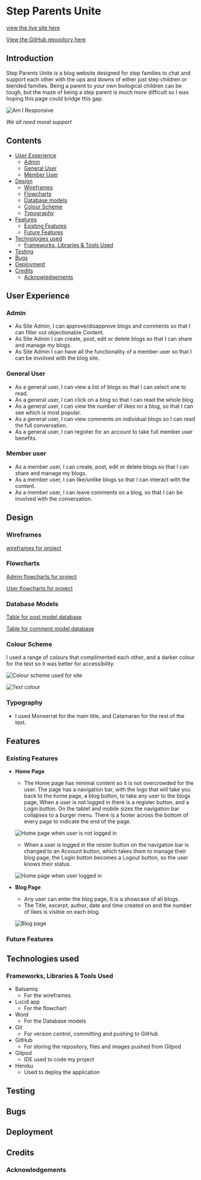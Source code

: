 # Step Parents Unite

[view the live site here](https://step-parents-unite.herokuapp.com/)

[View the GitHub repository here](https://github.com/Mrst12/step-parents-unite)

## Introduction
Step Parents Unite is a blog website designed for step families to chat and support
each other with the ups and downs of either just step children or blended families.
Being a parent to your own biological children can be tough, but the maze of being a step parent is much
more difficult so I was hoping this page could bridge this gap.

![Am I Responsive](./assets/documentation/responsive-view.png)

*We all need moral support*

## Contents 
- [User Experience](#user-experience)
    - [Admin](#admin)
    - [General User](#general-user)
    - [Member User](#member-user)
- [Design](#design)
    - [Wireframes](#wireframes)
    - [Flowcharts](#flowcharts)
    - [Database models](#database-models)
    - [Colour Scheme](#colour-scheme)
    - [Typography](#typography)
- [Features](#features)
    - [Existing Features](#existing-features)
    - [Future Features](#future-features)
- [Technologies used](#technologies-used)
    - [Frameworks, Libraries & Tools Used](#frameworks-libraries--tools-used)
- [Testing](#testing)
- [Bugs](#bugs)
- [Deployment](#deployment)
- [Credits](#credits)
    - [Acknowledgements](#acknowledgements)

## User Experience

### Admin

- As Site Admin, I can approve/disapprove blogs and comments so that I can filter out objectionable Content.
- As Site Admin I can create, post, edit or delete blogs so that I can share and manage my blogs.
- As Site Admin I can have all the functionality of a member user so that I can be involved with the blog site.

### General User

- As a general user, I can view a list of blogs so that I can select one to read.
- As a general user, I can click on a blog so that I can read the whole blog.
- As a general user, I can view the number of likes on a blog, so that I can see which is most popular.
- As a general user, I can view comments on individual blogs so I can read the full conversation.
- As a general user, I can register for an account to take full member user benefits.

### Member user

- As a member user, I can create, post, edit or delete blogs so that I can share and manage my blogs.
- As a member user, I can like/unlike blogs so that I can interact with the content.
- As a member user, I can leave comments on a blog, so that I can be involved with the conversation.

## Design

### Wireframes
[wireframes for project](./assets/wireframes/step-parents-unite.pdf)

### Flowcharts
[Admin flowcharts for project](./assets/wireframes/admin-chart.pdf)

[User flowcharts for project](./assets/wireframes/user-flowchart.pdf)

### Database Models

[Table for post model database](./assets/wireframes/post-model.pdf)

[Table for comment model database](./assets/wireframes/comments-model.pdf)

### Colour Scheme
I used a range of colours that complimented each other, and a darker colour for the text so it 
was better for accessibility.

![Colour scheme used for site](./assets/documentation/colours-pp4.png)

![Text colour](./assets/documentation/text-colour.png)

### Typography

- I used Monserrat for the main title, and Catamaran for the rest of the text.

## Features

### Existing Features
- **Home Page**
    - The Home page has minimal content so it is not overcrowded for the user. The page has a navigation bar,
    with the logo that will take you back to the home page, a blog button, to take any user to the blogs page,
    When a user is not logged in there is a register button, and a Login button. On the tablet and mobile sizes the navigation bar collapses to a burger menu. There is a footer across the bottom of every page to indicate the end of the page.

    ![Home page when user is not logged in](./assets/documentation/homepage-loggedout.png)
    
    - When a user is logged in the reister button on the navigation bar is changed to an Acoount button, which takes them to manage their blog page, the Login button becomes a Logout button, so the user knows their status.

    ![Home page when user logged in](./assets/documentation/homepage-loggedin.png)

- **Blog Page**
    - Any user can enter the blog page, It is a showcase of all blogs.
    - The Title, excerpt, author, date and time created on and the number of likes is visible on each blog.

    ![Blog page](./assets/documentation/site-blogpage.png)


### Future Features

## Technologies used

### Frameworks, Libraries & Tools Used
- Balsamiq
    - For the wireframes
- Lucid app
    - For the flowchart
- Word
    - For the Database models
- Git 
    - For version control, committing and pushing to GitHub
- GitHub
    - For storing the repository, files and images pushed from Gitpod
- Gitpod
    - IDE used to code my project
- Heroku
    - Used to deploy the application

## Testing

## Bugs

## Deployment

## Credits

### Acknowledgements